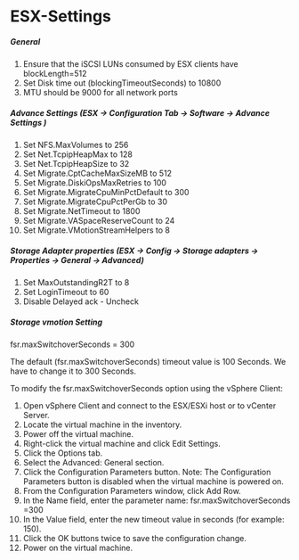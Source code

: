 # ESX-Settings

##### *General*
1. Ensure that the iSCSI LUNs consumed by ESX clients have blockLength=512
2. Set Disk time out (blockingTimeoutSeconds) to 10800
3. MTU should be 9000 for all network ports

##### *Advance Settings (ESX -> Configuration Tab -> Software -> Advance Settings )*
1. Set NFS.MaxVolumes to 256
2. Set Net.TcpipHeapMax to 128
3. Set Net.TcpipHeapSize to 32
4. Set Migrate.CptCacheMaxSizeMB to 512
5. Set Migrate.DiskiOpsMaxRetries to 100
6. Set Migrate.MigrateCpuMinPctDefault to 300
7. Set Migrate.MigrateCpuPctPerGb to 30
8. Set Migrate.NetTimeout to 1800
9. Set Migrate.VASpaceReserveCount to 24
10. Set Migrate.VMotionStreamHelpers to 8

##### *Storage Adapter properties (ESX -> Config -> Storage adapters -> Properties -> General -> Advanced)*
1. Set MaxOutstandingR2T to 8
2. Set LoginTimeout to 60
3. Disable Delayed ack - Uncheck 

##### *Storage vmotion Setting*

fsr.maxSwitchoverSeconds = 300 

The default (fsr.maxSwitchoverSeconds) timeout value is 100 Seconds. We have to change it to 300 Seconds.

To modify the fsr.maxSwitchoverSeconds option using the vSphere Client:

1. Open vSphere Client and connect to the ESX/ESXi host or to vCenter Server.
2. Locate the virtual machine in the inventory.
3. Power off the virtual machine.
4. Right-click the virtual machine and click Edit Settings.
5. Click the Options tab.
6. Select the Advanced: General section.
7. Click the Configuration Parameters button. Note: The Configuration Parameters button is disabled when the virtual machine is powered on.
8. From the Configuration Parameters window, click Add Row.
9. In the Name field, enter the parameter name: fsr.maxSwitchoverSeconds =300
10. In the Value field, enter the new timeout value in seconds (for example: 150).
11. Click the OK buttons twice to save the configuration change.
12. Power on the virtual machine.
